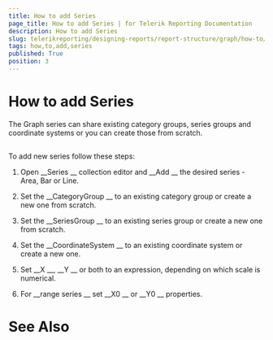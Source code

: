 ```yaml
---
title: How to add Series
page_title: How to add Series | for Telerik Reporting Documentation
description: How to add Series
slug: telerikreporting/designing-reports/report-structure/graph/how-to/how-to-add-series
tags: how,to,add,series
published: True
position: 3
---
```


# How to add Series



The Graph series can share existing category groups, series groups and coordinate systems or you can create those from scratch.


## 

To add new series follow these steps:


1. Open 
__Series
__ collection editor and 
__Add
__ the desired series - Area, Bar or Line.
            


1. Set the 
__CategoryGroup
__ to an existing category group or create a new one from scratch.
            


1. Set the 
__SeriesGroup
__ to an existing series group or create a new one from scratch.
            


1. Set the 
__CoordinateSystem
__ to an existing coordinate system or create a new one.
            


1. Set 
__X
__, 
__Y
__ or both to an expression, depending on which scale is numerical.
            


1. For 
__range series
__ set 
__X0
__ or 
__Y0
__ properties.
            


# See Also

